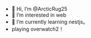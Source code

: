 - 👋 Hi, I’m @ArcticRug25
- 👀 I’m interested in web
- 🌱 I’m currently learning nestjs。
- playing overwatch2！
